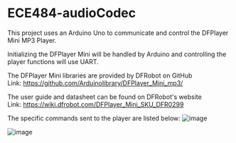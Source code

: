 # ECE484-audioCodec

This project uses an Arduino Uno to communicate and control the DFPlayer Mini MP3 Player.

Initializing the DFPlayer Mini will be handled by Arduino and controlling the player functions will use UART.

The DFPlayer Mini libraries are provided by DFRobot on GitHub <br>
Link: https://github.com/Arduinolibrary/DFPlayer_Mini_mp3/

The user guide and datasheet can be found on DFRobot's website <br>
Link: https://wiki.dfrobot.com/DFPlayer_Mini_SKU_DFR0299

The specific commands sent to the player are listed below:
![image](https://github.com/JerryChen-7/ECE484-audioCodec/assets/117999351/8c324e6c-c940-4f5b-8502-e494002a282c)

![image](https://github.com/JerryChen-7/ECE484-audioCodec/assets/117999351/303ffd4d-ccd6-43ea-89a8-a85d28276ba8)
